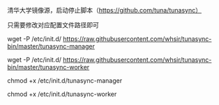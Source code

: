 清华大学镜像源，启动停止脚本（https://github.com/tuna/tunasync）

只需要修改对应配置文件路径即可

wget -P /etc/init.d/ https://raw.githubusercontent.com/whsir/tunasync-bin/master/tunasync-manager

wget -P /etc/init.d/ https://raw.githubusercontent.com/whsir/tunasync-bin/master/tunasync-worker

chmod +x /etc/init.d/tunasync-manager

chmod +x /etc/init.d/tunasync-worker

